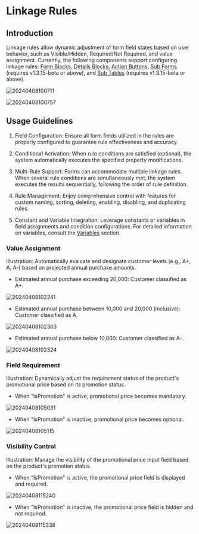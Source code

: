 # Linkage Rules

## Introduction

Linkage rules allow dynamic adjustment of form field states based on user behavior, such as Visible/Hidden, Required/Not Required, and value assignment. Currently, the following components support configuring linkage rules: [Form Blocks](https://docs.nocobase.com/handbook/ui/blocks/data-blocks/form#linkage-rules), [Details Blocks](https://docs.nocobase.com/handbook/ui/blocks/data-blocks/details#linkage-rules), [Action Buttons](https://docs.nocobase.com/handbook/ui/actions/action-settings/linkage-rule), [Sub Forms](https://docs.nocobase.com/handbook/ui/fields/specific/nester) (requires v1.3.15-beta or above), and [Sub Tables](https://docs.nocobase.com/handbook/ui/fields/specific/sub-table) (requires v1.3.15-beta or above).


![20240408100711](https://static-docs.nocobase.com/20240408100711.png)

![20240408100757](https://static-docs.nocobase.com/20240408100757.png)

## Usage Guidelines

1. Field Configuration: Ensure all form fields utilized in the rules are properly configured to guarantee rule effectiveness and accuracy.

2. Conditional Activation: When rule conditions are satisfied (optional), the system automatically executes the specified property modifications.

3. Multi-Rule Support: Forms can accommodate multiple linkage rules. When several rule conditions are simultaneously met, the system executes the results sequentially, following the order of rule definition.

4. Rule Management: Enjoy comprehensive control with features for custom naming, sorting, deleting, enabling, disabling, and duplicating rules.

5. Constant and Variable Integration: Leverage constants or variables in field assignments and condition configurations. For detailed information on variables, consult the [Variables](/handbook/ui/variables) section.

### Value Assignment

Illustration: Automatically evaluate and designate customer levels (e.g., A+, A, A-) based on projected annual purchase amounts.

- Estimated annual purchase exceeding 20,000: Customer classified as A+.

![20240408102241](https://static-docs.nocobase.com/20240408102241.png)

- Estimated annual purchase between 10,000 and 20,000 (inclusive): Customer classified as A.

![20240408102303](https://static-docs.nocobase.com/20240408102303.png)

- Estimated annual purchase below 10,000: Customer classified as A-.

![20240408102324](https://static-docs.nocobase.com/20240408102324.png)

### Field Requirement

Illustration: Dynamically adjust the requirement status of the product's promotional price based on its promotion status.

- When "IsPromotion" is active, promotional price becomes mandatory.

![20240408105031](https://static-docs.nocobase.com/20240408105031.png)

- When "IsPromotion" is inactive, promotional price becomes optional.

![20240408105115](https://static-docs.nocobase.com/20240408105115.png)

### Visibility Control

Illustration: Manage the visibility of the promotional price input field based on the product's promotion status.

- When "IsPromotion" is active, the promotional price field is displayed and required.

![20240408115240](https://static-docs.nocobase.com/20240408115240.png)

- When "IsPromotion" is inactive, the promotional price field is hidden and not required.

![20240408115338](https://static-docs.nocobase.com/20240408115338.png)

